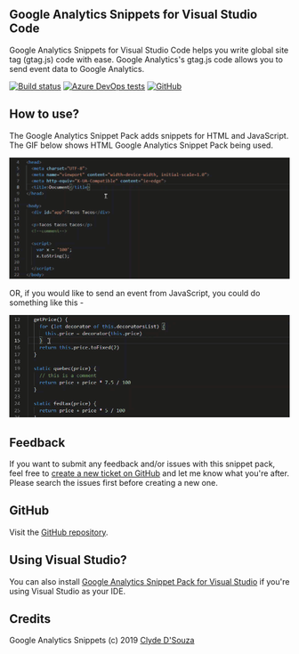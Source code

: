 ## Google Analytics Snippets for Visual Studio Code

Google Analytics Snippets for Visual Studio Code helps you write global site tag (gtag.js) code with ease. Google Analytics's gtag.js code allows you to send event data to Google Analytics.  

[![Build status](https://clydedsouza.visualstudio.com/Google%20Analytics%20Snippet%20Pack/_apis/build/status/GA%20Snippets%20VS%20Code%20Master)](https://clydedsouza.visualstudio.com/Google%20Analytics%20Snippet%20Pack/_build/latest?definitionId=24)
[![Azure DevOps tests](https://img.shields.io/azure-devops/tests/clydedsouza/Google%20Analytics%20Snippet%20Pack/24.svg)](https://clydedsouza.visualstudio.com/Google%20Analytics%20Snippet%20Pack/_build/latest?definitionId=24)
[![GitHub](https://img.shields.io/github/license/clydedz/google-analytics-snippets-vscode.svg)](https://github.com/ClydeDz/google-analytics-snippets-vscode/)   

## How to use?

The Google Analytics Snippet Pack adds snippets for HTML and JavaScript. The GIF below shows HTML Google Analytics Snippet Pack being used.

![GIF showing HTML Google Analytics Snippet Pack in use](https://raw.githubusercontent.com/ClydeDz/google-analytics-snippets-vscode/master/images/html-snippet-action.gif)

OR, if you would like to send an event from JavaScript, you could do something like this -

![GIF showing JavaScript Google Analytics Snippet Pack in use](https://raw.githubusercontent.com/ClydeDz/google-analytics-snippets-vscode/master/images/js-snippet-action.gif)

## Feedback   
If you want to submit any feedback and/or issues with this snippet pack, feel free to [create a new ticket on GitHub](https://github.com/ClydeDz/google-analytics-snippets-vscode/issues) and let me know what you're after. Please search the issues first before creating a new one. 

## GitHub    
Visit the [GitHub repository](https://github.com/ClydeDz/google-analytics-snippets-vscode).   

## Using Visual Studio?   
You can also install [Google Analytics Snippet Pack for Visual Studio](https://marketplace.visualstudio.com/items?itemName=clydedsouza.GoogleAnalyticsSnippetPack) if you're using Visual Studio as your IDE.

## Credits        
Google Analytics Snippets (c) 2019 [Clyde D'Souza](https://clydedsouza.net/#/)
